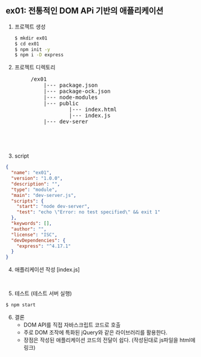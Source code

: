 ## ex01: 전통적인 DOM APi 기반의 애플리케이션
1. 프로젝트 생성
    ```bash
    $ mkdir ex01
    $ cd ex01
    $ npm init -y
    $ npm i -D express
    ```
2. 프로젝트 디렉토리
    <pre>
        /ex01
            |--- package.json
            |--- package-ock.json
            |--- node-modules
            |--- public
                    |--- index.html
                    |--- index.js
            |--- dev-serer
    <pre>

3. script
```json
{
  "name": "ex01",
  "version": "1.0.0",
  "description": "",
  "type": "module",
  "main": "dev-server.js",
  "scripts": {
    "start": "node dev-server",
    "test": "echo \"Error: no test specified\" && exit 1"
  },
  "keywords": [],
  "author": "",
  "license": "ISC",
  "devDependencies": {
    "express": "^4.17.1"
  }
}

```

4. 애플리케이션 작성
[index.js]
```javascript
    
```
5. 테스트 (테스트 서버 실행)
``` bash
$ npm start
```

6. 결론
    - DOM API를 직접 자바스크립트 코드로 호출
    - 주로 DOM 조작에 특화된 jQuery와 같은 라이브러리를 활용한다.
    - 장점은 작성된 애플리케이션 코드의 전달이 쉽다. (작성된대로 js파일을 html에 링크)